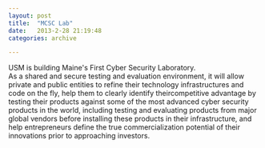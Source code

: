 ```yaml
---
layout: post
title:  "MCSC Lab"
date:   2013-2-28 21:19:48
categories: archive

---
```


USM is building Maine's First Cyber Security Laboratory.<br />
As a shared and secure testing and evaluation environment, it will allow private and public entities to refine 
their technology infrastructures and code on the fly, help them to clearly identify theircompetitive 
advantage by testing their products against some of the most advanced cyber security products in the world, including testing and evaluating 
products from major global vendors before installing these products in their infrastructure, and help entrepreneurs define the true 
commercialization potential of their innovations prior to approaching investors.